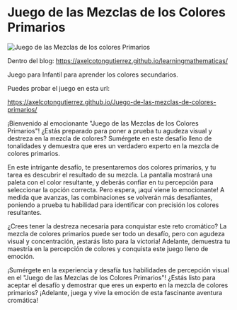 # Juego de las Mezclas de los Colores Primarios

![Juego de las Mezclas de los colores Primarios](https://axelcotongutierrez.github.io/learningmathematicas/assets/images//posts/0013JColores/JC03.jpg)

Dentro del blog: https://axelcotongutierrez.github.io/learningmathematicas/

Juego para Infantil para aprender los colores secundarios.

Puedes probar el juego en esta url:

https://axelcotongutierrez.github.io/Juego-de-las-mezclas-de-colores-primarios/


¡Bienvenido al emocionante "Juego de las Mezclas de los Colores Primarios"! ¿Estás preparado para poner a prueba tu agudeza visual y destreza en la mezcla de colores? Sumérgete en este desafío lleno de tonalidades y demuestra que eres un verdadero experto en la mezcla de colores primarios.

En este intrigante desafío, te presentaremos dos colores primarios, y tu tarea es descubrir el resultado de su mezcla. La pantalla mostrará una paleta con el color resultante, y deberás confiar en tu percepción para seleccionar la opción correcta. Pero espera, ¡aquí viene lo emocionante! A medida que avanzas, las combinaciones se volverán más desafiantes, poniendo a prueba tu habilidad para identificar con precisión los colores resultantes.

¿Crees tener la destreza necesaria para conquistar este reto cromático? La mezcla de colores primarios puede ser todo un desafío, pero con agudeza visual y concentración, ¡estarás listo para la victoria! Adelante, demuestra tu maestría en la percepción de colores y conquista este juego lleno de emoción.

¡Sumérgete en la experiencia y desafía tus habilidades de percepción visual en el "Juego de las Mezclas de los Colores Primarios"! ¿Estás listo para aceptar el desafío y demostrar que eres un experto en la mezcla de colores primarios? ¡Adelante, juega y vive la emoción de esta fascinante aventura cromática!
